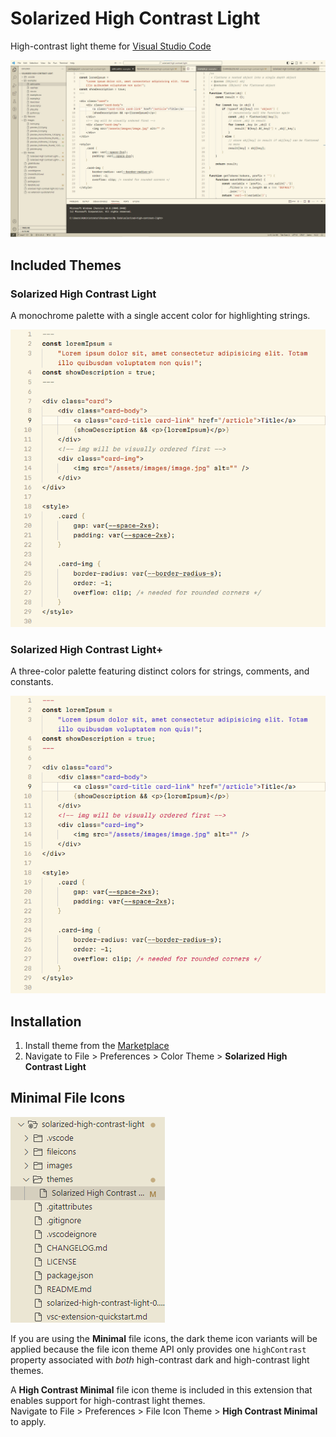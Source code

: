 # Solarized High Contrast Light
High-contrast light theme for [Visual Studio Code](https://code.visualstudio.com/)

![Screenshot of the Solarized High Contrast Light theme](images/preview_monochrome_1.0.0.png)

## Included Themes
### Solarized High Contrast Light
A monochrome palette with a single accent color for highlighting strings.

![HTML and CSS code displayed in a monochrome syntax highlighting palette. The burnt orange coloring of the strings stand out in contrast to the neutral blacks and grays in which everything else is colored.](images/preview_monochrome_syntax_1.0.0.png)

### Solarized High Contrast Light+ 
A three-color palette featuring distinct colors for strings, comments, and constants.

![HTML and CSS code displayed in a three-color syntax highlighting palette. Strings are colored in blue, comments are colored in red, and constants are colored in green.](images/preview_trichrome_syntax_1.0.0.png)

## Installation
1. Install theme from the [Marketplace](https://marketplace.visualstudio.com/items?itemName=tiny.solarized-high-contrast-light)
2. Navigate to File > Preferences > Color Theme > **Solarized High Contrast Light**

## Minimal File Icons
![High Contrast Minimal file icons](images/icons.png)

If you are using the **Minimal** file icons, the dark theme icon variants will be applied because the file icon theme API only provides one `highContrast` property associated with *both* high-contrast dark and high-contrast light themes.

A **High Contrast Minimal** file icon theme is included in this extension that enables support for high-contrast light themes.  
Navigate to File > Preferences > File Icon Theme > **High Contrast Minimal** to apply.